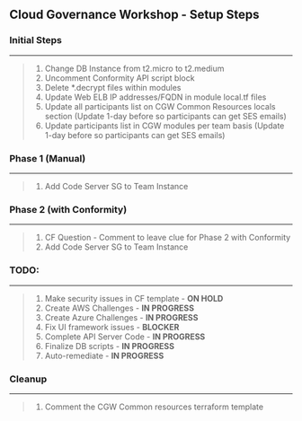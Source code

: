 ## Cloud Governance Workshop - Setup Steps

### Initial Steps
---

> 1. Change DB Instance from t2.micro to t2.medium
> 2. Uncomment Conformity API script block
> 3. Delete *.decrypt files within modules
> 4. Update Web ELB IP addresses/FQDN in module local.tf files
> 5. Update all participants list on CGW Common Resources locals section (Update 1-day before so participants can get SES emails)
> 6. Update participants list in CGW modules per team basis (Update 1-day before so participants can get SES emails)

### Phase 1 (Manual)
---

> 1. Add Code Server SG to Team Instance

### Phase 2 (with Conformity)
---

> 1. CF Question - Comment to leave clue for Phase 2 with Conformity
> 2. Add Code Server SG to Team Instance

### TODO:
---

> 1. Make security issues in CF template - **ON HOLD**
> 2. Create AWS Challenges - **IN PROGRESS**
> 3. Create Azure Challenges - **IN PROGRESS**
> 4. Fix UI framework issues - **BLOCKER**
> 5. Complete API Server Code - **IN PROGRESS**
> 6. Finalize DB scripts - **IN PROGRESS**
> 7. Auto-remediate - **IN PROGRESS**

### Cleanup
---

> 1. Comment the CGW Common resources terraform template
